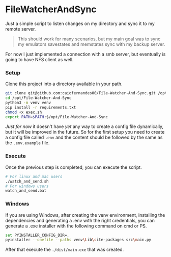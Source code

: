 # FileWatcherAndSync

Just a simple script to listen changes on my directory and sync it to my remote server.
> This should work for many scenarios, but my main goal was to sync my emulators savestates and memstates sync with my backup server.

For now I just implemented a connection with a smb server, but eventually is going to have NFS client as well.

### Setup

Clone this project into a directory available in your path.

```bash
git clone git@github.com:caiofernandes00/File-Watcher-And-Sync.git /opt/File-Watcher-And-Sync
cd /opt/File-Watcher-And-Sync
python3 -m venv venv
pip install -r requirements.txt
chmod +x exec.sh
export PATH=$PATH:$/opt/File-Watcher-And-Sync
```

*Just for now* it doesn't have *yet* any way to create a config file dynamically, but it will be improved in the future.
So for the first setup you need to create a config file called `.env` and the content should be followed by the same as
the `.env.example` file.

### Execute

Once the previous step is completed, you can execute the script.

```bash
# For linux and mac users
./watch_and_send.sh
# For windows users
watch_and_send.bat
```

### Windows

If you are using Windows, after creating the venv environment, installing the dependencies and generating a .env with
the right credentials, you can generate a .exe installer with the following command on cmd or PS.

```bash
set PYINSTALLER_CONFIG_DIR=.
pyinstaller --onefile --paths venv\Lib\site-packages src\main.py
```

After that execute the `./dist/main.exe` that was created.